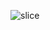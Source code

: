 ![slice]([https://capsule-render.vercel.app/api?type=egg&height=300&color=104085&text=Job학다식&reversal=false&textBg=false&fontColor=ffffff&fontSize=70&fontAlignY=34&fontAlign=48&animation=blink](https://capsule-render.vercel.app/api?type=slice&height=300&color=104085&text=Front-End&reversal=false&textBg=false&fontColor=ffffff&fontSize=70&fontAlignY=39&fontAlign=78&animation=blink))
